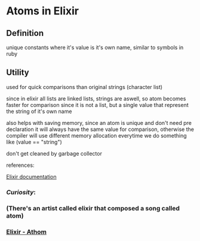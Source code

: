 # Atoms in Elixir

## Definition
unique constants where it's value is it's own name,
similar to symbols in ruby

## Utility
used for quick comparisons than original strings (character list)

since in elixir all lists are linked lists, strings are aswell,
so atom becomes faster for comparison since it is not a list, but a single value that represent the string of it's own name

also helps with saving memory, since an atom is unique and don't need pre declaration it will always have the same value for comparison, otherwise the compiler will use different memory allocation everytime we do something like (value == "string")

don't get cleaned by garbage collector




references:

[Elixir documentation](https://elixir-lang.org/)



### *Curiosity*:
### (There's an artist called elixir that composed a song called atom)
### [Elixir - Athom](https://www.youtube.com/watch?v=b4LDBXtrUmE)

